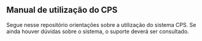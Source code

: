 ## Manual de utilização do CPS

Segue nesse repositório orientações sobre a utilização do sistema CPS. Se ainda houver dúvidas sobre o sistema, o suporte deverá ser consultado.
 

